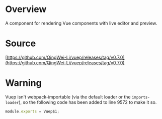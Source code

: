 # Overview

A component for rendering Vue components with live editor and preview.

# Source

[https://github.com/QingWei-Li/vuep/releases/tag/v0.7.0](https://github.com/QingWei-Li/vuep/releases/tag/v0.7.0)

# Warning

Vuep isn't webpack-importable (via the default loader or the `imports-loader`),
so the following code has been added to line 9572 to make it so.

```javascript
module.exports = Vuep$1;
```
